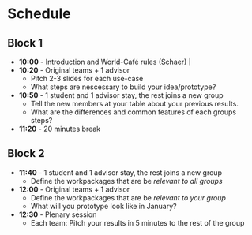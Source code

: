 # Schedule 

## Block 1

- __10:00__ - Introduction and World-Café rules (Schaer) | 
- __10:20__ - Original teams + 1 advisor
  - Pitch 2-3 slides for each use-case
  - What steps are nescessary to build your idea/prototype?
- __10:50__ - 1 student and 1 advisor stay, the rest joins a new group
  - Tell the new members at your table about your previous results. 
  - What are the differences and common features of each groups steps?
- __11:20__ - 20 minutes break

## Block 2

- __11:40__ - 1 student and 1 advisor stay, the rest joins a new group
  - Define the workpackages that are be *relevant to all groups*
- __12:00__ - Original teams + 1 advisor
  - Define the workpackages that are be *relevant to your group*
  - What will you prototype look like in January?
- __12:30__ - Plenary session
  - Each team: Pitch your results in 5 minutes to the rest of the group
